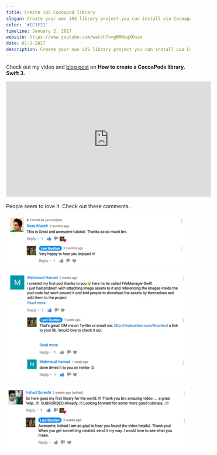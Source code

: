 ```yaml
---
title: Create iOS Cocoapod library
slogan: Create your own iOS library project you can install via Cocoapods.
color: '#CC1F21'
timeline: January 2, 2017
website: https://www.youtube.com/watch?v=gNMNeqXKnzw
date: 01-2-2017
description: Create your own iOS library project you can install via Cocoapods.
---
```


Check out my video and [blog post](http://levibostian.com/blog/create-cocoapod/) on **How to create a CocoaPods library. Swift 3.**

<iframe width="560" height="315" src="https://www.youtube.com/embed/gNMNeqXKnzw" frameborder="0" allowfullscreen></iframe>

People seem to love it. Check out these comments.

![](/img/tutorials/ios_library/feedback_1.png)

![](/img/tutorials/ios_library/feedback_2.png)

![](/img/tutorials/ios_library/feedback_3.png)
